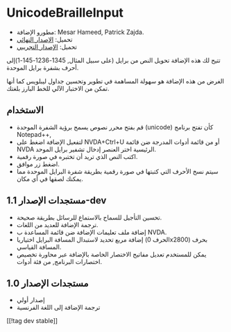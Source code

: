 # UnicodeBrailleInput #

* مطورو الإضافة: Mesar Hameed, Patrick Zajda.
* تحميل: [الإصدار النهائي][1]
* تحميل: [الإصدار التجريبي][2]

تتيح لك هذه الإضافة تحويل النص من برايل (على سبيل المثال,
1345-1236-145-1)إلى أحرف بشفرة برايل الموحدة.

الغرض من هذه الإضافة هو سهولة المساهمة في تطوير وتحسين جداول ليبلويس كما
أنها تمكن من الاختبار الآلي للخط البارز بلغتك.

## الاستخدام ##

* قم بفتح محرر نصوص يسمح برؤية الشفرة الموحدة (unicode) كأن تفتح برنامج
  Notepad++, 
* لتفعيل الإضافة اضغط على NVDA+Ctrl+U أو من قائمة أدوات المدرجة ضن قائمة
  NVDA الرئيسية اختر العنصر إدخال تشفير برايل الموحد.
* اكتب النص الذي تريد أن تختبره في صورة رقمية.
* اضغط زر موافق.
* سيتم نسخ الأحرف التي كتبتها في صورة رقمية بطريقة شفرة البرايل الموحدة مما
  يمكنك لصقها في أي مكان.

## مستجدات الإصدار 1.1-dev ##

* تحسين التأجيل للسماح بالاستماع للرسائل بطريقة صحيحة.
* ترجمة الإضافة للعديد من اللغات.
* إضافة ملف تعليمات الإضافة ضن قائمة المساعدة ب NVDA.
* إضافة مربع تحديد لاستبدال المسافة البرايل اختياريا (الحرف 0x2800) بحرف
  المسافة القياسي.
* يمكن للمستخدم تعديل مفاتيح الاختصار الخاصة بالإضافة عبر محاورة تخصيص
  اختصارات البرنامج, من فئة أدوات.

## مستجدات الإصدار 1.0 ##

* إصدار أولي
* ترجمة الإضافة إلى اللغة الفرنسية

[[!tag dev stable]]

[1]: http://addons.nvda-project.org/files/get.php?file=ubi

[2]: http://addons.nvda-project.org/files/get.php?file=ubi-dev
